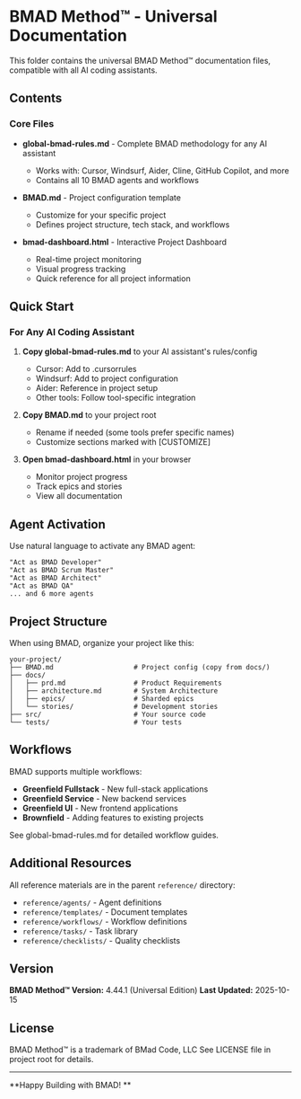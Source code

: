 # BMAD Method™ - Universal Documentation

This folder contains the universal BMAD Method™ documentation files, compatible with all AI coding assistants.

##  Contents

### Core Files

- **global-bmad-rules.md** - Complete BMAD methodology for any AI assistant
  - Works with: Cursor, Windsurf, Aider, Cline, GitHub Copilot, and more
  - Contains all 10 BMAD agents and workflows
  
- **BMAD.md** - Project configuration template
  - Customize for your specific project
  - Defines project structure, tech stack, and workflows

- **bmad-dashboard.html** - Interactive Project Dashboard
  - Real-time project monitoring
  - Visual progress tracking
  - Quick reference for all project information

##  Quick Start

### For Any AI Coding Assistant

1. **Copy global-bmad-rules.md** to your AI assistant's rules/config
   - Cursor: Add to .cursorrules
   - Windsurf: Add to project configuration
   - Aider: Reference in project setup
   - Other tools: Follow tool-specific integration

2. **Copy BMAD.md** to your project root
   - Rename if needed (some tools prefer specific names)
   - Customize sections marked with [CUSTOMIZE]
   
3. **Open bmad-dashboard.html** in your browser
   - Monitor project progress
   - Track epics and stories
   - View all documentation

##  Agent Activation

Use natural language to activate any BMAD agent:

```
"Act as BMAD Developer"
"Act as BMAD Scrum Master"
"Act as BMAD Architect"
"Act as BMAD QA"
... and 6 more agents
```

##  Project Structure

When using BMAD, organize your project like this:

```
your-project/
├── BMAD.md                    # Project config (copy from docs/)
├── docs/
│   ├── prd.md                 # Product Requirements
│   ├── architecture.md        # System Architecture
│   ├── epics/                 # Sharded epics
│   └── stories/               # Development stories
├── src/                       # Your source code
└── tests/                     # Your tests
```

##  Workflows

BMAD supports multiple workflows:

- **Greenfield Fullstack** - New full-stack applications
- **Greenfield Service** - New backend services
- **Greenfield UI** - New frontend applications
- **Brownfield** - Adding features to existing projects

See global-bmad-rules.md for detailed workflow guides.

##  Additional Resources

All reference materials are in the parent `reference/` directory:

- `reference/agents/` - Agent definitions
- `reference/templates/` - Document templates
- `reference/workflows/` - Workflow definitions
- `reference/tasks/` - Task library
- `reference/checklists/` - Quality checklists

##  Version

**BMAD Method™ Version:** 4.44.1 (Universal Edition)
**Last Updated:** 2025-10-15

##  License

BMAD Method™ is a trademark of BMad Code, LLC
See LICENSE file in project root for details.

---

**Happy Building with BMAD! **
